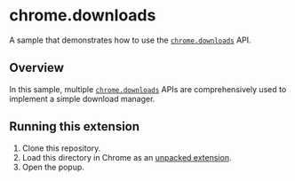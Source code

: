 # chrome.downloads

A sample that demonstrates how to use the [`chrome.downloads`](https://developer.chrome.com/docs/extensions/reference/downloads) API.

## Overview

In this sample, multiple [`chrome.downloads`](https://developer.chrome.com/docs/extensions/reference/downloads) APIs are comprehensively used to implement a simple download manager.

## Running this extension

1. Clone this repository.
2. Load this directory in Chrome as an [unpacked extension](https://developer.chrome.com/docs/extensions/mv3/getstarted/development-basics/#load-unpacked).
3. Open the popup.
